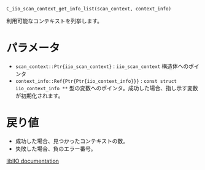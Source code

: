 ```
C_iio_scan_context_get_info_list(scan_context, context_info)
```

利用可能なコンテキストを列挙します。

# パラメータ

  * `scan_context::Ptr{iio_scan_context}` : `iio_scan_context` 構造体へのポインタ
  * `context_info::Ref{Ptr{Ptr{iio_context_info}}}` : `const struct iio_context_info **` 型の変数へのポインタ。成功した場合、指し示す変数が初期化されます。

# 戻り値

  * 成功した場合、見つかったコンテキストの数。
  * 失敗した場合、負のエラー番号。

[libIIO documentation](https://analogdevicesinc.github.io/libiio/master/libiio/group__Scan.html#ga5d364d8d008bdbfe5486e6329d06257f)
